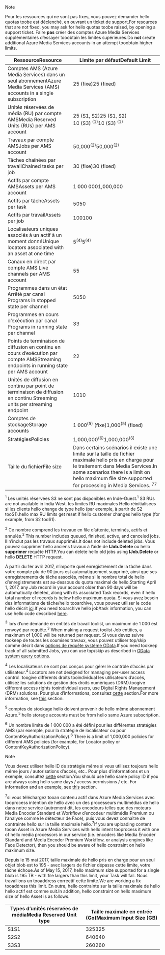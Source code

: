 >[!NOTE]
><span data-ttu-id="c921a-101">Pour les ressources qui ne sont pas fixes, vous pouvez demander hello quotas toobe est déclenché, en ouvrant un ticket de support.</span><span class="sxs-lookup"><span data-stu-id="c921a-101">For resources that are not fixed, you may ask for hello quotas toobe raised, by opening a support ticket.</span></span> <span data-ttu-id="c921a-102">Faire **pas** créer des comptes Azure Media Services supplémentaires d’essayer tooobtain les limites supérieures.</span><span class="sxs-lookup"><span data-stu-id="c921a-102">Do **not** create additional Azure Media Services accounts in an attempt tooobtain higher limits.</span></span>

| <span data-ttu-id="c921a-103">Ressource</span><span class="sxs-lookup"><span data-stu-id="c921a-103">Resource</span></span> | <span data-ttu-id="c921a-104">Limite par défaut</span><span class="sxs-lookup"><span data-stu-id="c921a-104">Default Limit</span></span> | 
| --- | --- | 
| <span data-ttu-id="c921a-105">Comptes AMS (Azure Media Services) dans un seul abonnement</span><span class="sxs-lookup"><span data-stu-id="c921a-105">Azure Media Services (AMS) accounts in a single subscription</span></span> | <span data-ttu-id="c921a-106">25 (fixe)</span><span class="sxs-lookup"><span data-stu-id="c921a-106">25 (fixed)</span></span> |
| <span data-ttu-id="c921a-107">Unités réservées de média (RU) par compte AMS</span><span class="sxs-lookup"><span data-stu-id="c921a-107">Media Reserved Units (RUs) per AMS account</span></span> |<span data-ttu-id="c921a-108">25 (S1, S2)</span><span class="sxs-lookup"><span data-stu-id="c921a-108">25 (S1, S2)</span></span><br/><span data-ttu-id="c921a-109">10 (S3) <sup>(1)</sup></span><span class="sxs-lookup"><span data-stu-id="c921a-109">10 (S3) <sup>(1)</sup></span></span> | 
| <span data-ttu-id="c921a-110">Travaux par compte AMS</span><span class="sxs-lookup"><span data-stu-id="c921a-110">Jobs per AMS account</span></span> | <span data-ttu-id="c921a-111">50,000<sup>(2)</sup></span><span class="sxs-lookup"><span data-stu-id="c921a-111">50,000<sup>(2)</sup></span></span> |
| <span data-ttu-id="c921a-112">Tâches chaînées par travail</span><span class="sxs-lookup"><span data-stu-id="c921a-112">Chained tasks per job</span></span> | <span data-ttu-id="c921a-113">30 (fixe)</span><span class="sxs-lookup"><span data-stu-id="c921a-113">30 (fixed)</span></span> |
| <span data-ttu-id="c921a-114">Actifs par compte AMS</span><span class="sxs-lookup"><span data-stu-id="c921a-114">Assets per AMS account</span></span> | <span data-ttu-id="c921a-115">1 000 000</span><span class="sxs-lookup"><span data-stu-id="c921a-115">1,000,000</span></span>|
| <span data-ttu-id="c921a-116">Actifs par tâche</span><span class="sxs-lookup"><span data-stu-id="c921a-116">Assets per task</span></span> | <span data-ttu-id="c921a-117">50</span><span class="sxs-lookup"><span data-stu-id="c921a-117">50</span></span> |
| <span data-ttu-id="c921a-118">Actifs par travail</span><span class="sxs-lookup"><span data-stu-id="c921a-118">Assets per job</span></span> | <span data-ttu-id="c921a-119">100</span><span class="sxs-lookup"><span data-stu-id="c921a-119">100</span></span> |
| <span data-ttu-id="c921a-120">Localisateurs uniques associés à un actif à un moment donné</span><span class="sxs-lookup"><span data-stu-id="c921a-120">Unique locators associated with an asset at one time</span></span> | <span data-ttu-id="c921a-121">5<sup>(4)</sup></span><span class="sxs-lookup"><span data-stu-id="c921a-121">5<sup>(4)</sup></span></span> |
| <span data-ttu-id="c921a-122">Canaux en direct par compte AMS </span><span class="sxs-lookup"><span data-stu-id="c921a-122">Live channels per AMS account</span></span> |<span data-ttu-id="c921a-123">5</span><span class="sxs-lookup"><span data-stu-id="c921a-123">5</span></span>|
| <span data-ttu-id="c921a-124">Programmes dans un état Arrêté par canal </span><span class="sxs-lookup"><span data-stu-id="c921a-124">Programs in stopped state per channel</span></span> |<span data-ttu-id="c921a-125">50</span><span class="sxs-lookup"><span data-stu-id="c921a-125">50</span></span>|
| <span data-ttu-id="c921a-126">Programmes en cours d’exécution par canal </span><span class="sxs-lookup"><span data-stu-id="c921a-126">Programs in running state per channel</span></span> |<span data-ttu-id="c921a-127">3</span><span class="sxs-lookup"><span data-stu-id="c921a-127">3</span></span>|
| <span data-ttu-id="c921a-128">Points de terminaison de diffusion en continu en cours d’exécution par compte AMS</span><span class="sxs-lookup"><span data-stu-id="c921a-128">Streaming endpoints in running state per AMS account</span></span>|<span data-ttu-id="c921a-129">2</span><span class="sxs-lookup"><span data-stu-id="c921a-129">2</span></span>|
| <span data-ttu-id="c921a-130">Unités de diffusion en continu par point de terminaison de diffusion en continu </span><span class="sxs-lookup"><span data-stu-id="c921a-130">Streaming units per streaming endpoint</span></span> |<span data-ttu-id="c921a-131">10</span><span class="sxs-lookup"><span data-stu-id="c921a-131">10</span></span> |
| <span data-ttu-id="c921a-132">Comptes de stockage</span><span class="sxs-lookup"><span data-stu-id="c921a-132">Storage accounts</span></span> | <span data-ttu-id="c921a-133">1 000<sup>(5)</sup> (fixe)</span><span class="sxs-lookup"><span data-stu-id="c921a-133">1,000<sup>(5)</sup> (fixed)</span></span> |
| <span data-ttu-id="c921a-134">Stratégies</span><span class="sxs-lookup"><span data-stu-id="c921a-134">Policies</span></span> | <span data-ttu-id="c921a-135">1,000,000<sup>(6)</sup></span><span class="sxs-lookup"><span data-stu-id="c921a-135">1,000,000<sup>(6)</sup></span></span> |
| <span data-ttu-id="c921a-136">Taille du fichier</span><span class="sxs-lookup"><span data-stu-id="c921a-136">File size</span></span>| <span data-ttu-id="c921a-137">Dans certains scénarios il existe une limite sur la taille de fichier maximale hello pris en charge pour le traitement dans Media Services.</span><span class="sxs-lookup"><span data-stu-id="c921a-137">In some scenarios there is a limit on hello maximum file size supported for processing in Media Services.</span></span> <span data-ttu-id="c921a-138"><sup>7</sup></span><span class="sxs-lookup"><span data-stu-id="c921a-138"><sup>7</sup></span></span> |
  
<span data-ttu-id="c921a-139"><sup>1</sup> Les unités réservées S3 ne sont pas disponibles en Inde-Ouest.</span><span class="sxs-lookup"><span data-stu-id="c921a-139"><sup>1</sup> S3 RUs are not available in India West.</span></span> <span data-ttu-id="c921a-140">les limites RU maximales Hello réinitialisées si les clients hello change de type hello (par exemple, à partir de S2 tooS1).</span><span class="sxs-lookup"><span data-stu-id="c921a-140">hello max RU limits get reset if hello customer changes hello type (for example, from S2 tooS1).</span></span> 

<span data-ttu-id="c921a-141"><sup>2</sup> Ce nombre comprend les travaux en file d’attente, terminés, actifs et annulés.</span><span class="sxs-lookup"><span data-stu-id="c921a-141"><sup>2</sup> This number includes queued, finished, active, and canceled jobs.</span></span> <span data-ttu-id="c921a-142">Il n’inclut pas les travaux supprimés.</span><span class="sxs-lookup"><span data-stu-id="c921a-142">It does not include deleted jobs.</span></span> <span data-ttu-id="c921a-143">Vous pouvez supprimer hello anciens travaux à l’aide de **IJob.Delete** ou hello **supprimer** requête HTTP.</span><span class="sxs-lookup"><span data-stu-id="c921a-143">You can delete hello old jobs using **IJob.Delete** or hello **DELETE** HTTP request.</span></span>

<span data-ttu-id="c921a-144">À partir du 1er avril 2017, n’importe quel enregistrement de la tâche dans votre compte plu de 90 jours est automatiquement supprimé, ainsi que ses enregistrements de tâche associés, même si le nombre total de hello d’enregistrements est au-dessous du quota maximal de hello.</span><span class="sxs-lookup"><span data-stu-id="c921a-144">Starting April 1, 2017, any Job record in your account older than 90 days will be automatically deleted, along with its associated Task records, even if hello total number of records is below hello maximum quota.</span></span> <span data-ttu-id="c921a-145">Si vous avez besoin des informations de tâche/hello tooarchive, vous pouvez utiliser le code hello décrit [ici](../articles/media-services/media-services-dotnet-manage-entities.md).</span><span class="sxs-lookup"><span data-stu-id="c921a-145">If you need tooarchive hello job/task information, you can use hello code described [here](../articles/media-services/media-services-dotnet-manage-entities.md).</span></span>

<span data-ttu-id="c921a-146"><sup>3</sup> lors d’une demande en entités de travail toolist, un maximum de 1 000 est renvoyé par requête.</span><span class="sxs-lookup"><span data-stu-id="c921a-146"><sup>3</sup> When making a request toolist Job entities, a maximum of 1,000 will be returned per request.</span></span> <span data-ttu-id="c921a-147">Si vous devez suivre tookeep de toutes les soumises travaux, vous pouvez utiliser top/skip comme décrit dans [options de requête système OData](http://msdn.microsoft.com/library/gg309461.aspx).</span><span class="sxs-lookup"><span data-stu-id="c921a-147">If you need tookeep track of all submitted Jobs, you can use top/skip as described in [OData system query options](http://msdn.microsoft.com/library/gg309461.aspx).</span></span>

<span data-ttu-id="c921a-148"><sup>4</sup> Les localisateurs ne sont pas conçus pour gérer le contrôle d’accès par utilisateur.</span><span class="sxs-lookup"><span data-stu-id="c921a-148"><sup>4</sup> Locators are not designed for managing per-user access control.</span></span> <span data-ttu-id="c921a-149">toogive différents droits tooindividual les utilisateurs d’accès, utilisez les solutions de gestion des droits numériques (DRM).</span><span class="sxs-lookup"><span data-stu-id="c921a-149">toogive different access rights tooindividual users, use Digital Rights Management (DRM) solutions.</span></span> <span data-ttu-id="c921a-150">Pour plus d’informations, consultez [cette](../articles/media-services/media-services-content-protection-overview.md) section.</span><span class="sxs-lookup"><span data-stu-id="c921a-150">For more information, see [this](../articles/media-services/media-services-content-protection-overview.md) section.</span></span>

<span data-ttu-id="c921a-151"><sup>5</sup> comptes de stockage hello doivent provenir de hello même abonnement Azure.</span><span class="sxs-lookup"><span data-stu-id="c921a-151"><sup>5</sup> hello storage accounts must be from hello same Azure subscription.</span></span>

<span data-ttu-id="c921a-152"><sup>6</sup> Un nombre limite de 1 000 000 a été défini pour les différentes stratégies AMS (par exemple, pour la stratégie de localisateur ou pour ContentKeyAuthorizationPolicy).</span><span class="sxs-lookup"><span data-stu-id="c921a-152"><sup>6</sup> There is a limit of 1,000,000 policies for different AMS policies (for example, for Locator policy or ContentKeyAuthorizationPolicy).</span></span> 

>[!NOTE]
> <span data-ttu-id="c921a-153">Vous devez utiliser hello ID de stratégie même si vous utilisez toujours hello même jours / autorisations d’accès, etc.. Pour plus d’informations et un exemple, consultez [cette](../articles/media-services/media-services-dotnet-manage-entities.md#limit-access-policies) section.</span><span class="sxs-lookup"><span data-stu-id="c921a-153">You should use hello same policy ID if you are always using hello same days / access permissions / etc. For information and an example, see [this](../articles/media-services/media-services-dotnet-manage-entities.md#limit-access-policies) section.</span></span>

<span data-ttu-id="c921a-154"><sup>7</sup>si vous téléchargez tooan contenu actif dans Azure Media Services avec tooprocess intention de hello avec un des processeurs multimédias de hello dans notre service (autrement dit, les encodeurs telles que des moteurs Media Encoder Standard et Workflow d’encodeur multimédia Premium ou l’analyse comme le détecteur de Face), puis vous devez connaître de contrainte hello sur la taille maximale hello.</span><span class="sxs-lookup"><span data-stu-id="c921a-154"><sup>7</sup>If you are uploading content tooan Asset in Azure Media Services with hello intent tooprocess it with one of hello media processors in our service (i.e. encoders like Media Encoder Standard and Media Encoder Premium Workflow, or analysis engines like Face Detector), then you should be aware of hello constraint on hello maximum size.</span></span> 

<span data-ttu-id="c921a-155">Depuis le 15 mai 2017, taille maximale de hello pris en charge pour un seul objet blob est to 195 - avec largers de fichier dépasse cette limite, votre tâche échoue.</span><span class="sxs-lookup"><span data-stu-id="c921a-155">As of May 15, 2017, hello maximum size supported for a single blob is 195 TB - with file largers than this limit, your Task will fail.</span></span> <span data-ttu-id="c921a-156">Nous travaillons un tooaddress correctif cette limite.</span><span class="sxs-lookup"><span data-stu-id="c921a-156">We are working a fix tooaddress this limit.</span></span> <span data-ttu-id="c921a-157">En outre, hello contrainte sur la taille maximale de hello hello actif est comme suit.</span><span class="sxs-lookup"><span data-stu-id="c921a-157">In addition, hello constraint on hello maximum size of hello Asset is as follows.</span></span>

| <span data-ttu-id="c921a-158">Types d’unités réservées de média</span><span class="sxs-lookup"><span data-stu-id="c921a-158">Media Reserved Unit type</span></span> | <span data-ttu-id="c921a-159">Taille maximale en entrée (Go)</span><span class="sxs-lookup"><span data-stu-id="c921a-159">Maximum Input Size (GB)</span></span>| 
| --- | --- | 
|<span data-ttu-id="c921a-160">S1</span><span class="sxs-lookup"><span data-stu-id="c921a-160">S1</span></span> | <span data-ttu-id="c921a-161">325</span><span class="sxs-lookup"><span data-stu-id="c921a-161">325</span></span>|
|<span data-ttu-id="c921a-162">S2</span><span class="sxs-lookup"><span data-stu-id="c921a-162">S2</span></span> | <span data-ttu-id="c921a-163">640</span><span class="sxs-lookup"><span data-stu-id="c921a-163">640</span></span>|
|<span data-ttu-id="c921a-164">S3</span><span class="sxs-lookup"><span data-stu-id="c921a-164">S3</span></span> | <span data-ttu-id="c921a-165">260</span><span class="sxs-lookup"><span data-stu-id="c921a-165">260</span></span>|
